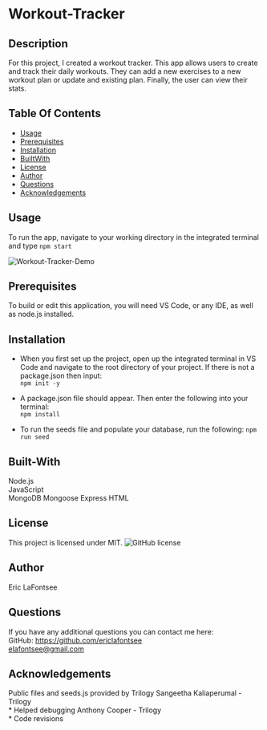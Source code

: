 # Workout-Tracker

## Description
For this project, I created a workout tracker. This app allows users to create and track their daily workouts. They can add a new exercises to a new workout plan or update and existing plan. Finally, the user can view their stats.

## Table Of Contents
* [Usage](#Usage)
* [Prerequisites](#Prerequisites)
* [Installation](#Installation)
* [BuiltWith](#Built-With)
* [License](#License)
* [Author](#Author)
* [Questions](#Questions)
* [Acknowledgements](#Acknowledgements )

## Usage
To run the app, navigate to your working directory in the integrated terminal and type ```npm start```


![Workout-Tracker-Demo](Workout-Tracker-Demo.gif)

## Prerequisites
To build or edit this application, you will need VS Code, or any IDE, as well as node.js installed.

## Installation
* When you first set up the project, open up the integrated terminal in VS Code and navigate to the root directory of your project. If there is not a package.json then input:  
```npm init -y```

* A package.json file should appear. Then enter the following into your terminal:  
```npm install ```
 
* To run the seeds file and populate your database, run the following:
```npm run seed ```



## Built-With
Node.js  
JavaScript  
MongoDB
Mongoose
Express
HTML

## License 
This project is licensed under MIT. 
![GitHub license](https://img.shields.io/badge/license-MIT-blue.svg)

## Author
Eric LaFontsee 

## Questions
If you have any additional questions you can contact me here:  
GitHub: https://github.com/ericlafontsee   
elafontsee@gmail.com

## Acknowledgements 
Public files and seeds.js provided by Trilogy
Sangeetha Kaliaperumal - Trilogy  
    * Helped debugging 
Anthony Cooper - Trilogy  
    * Code revisions  
 






